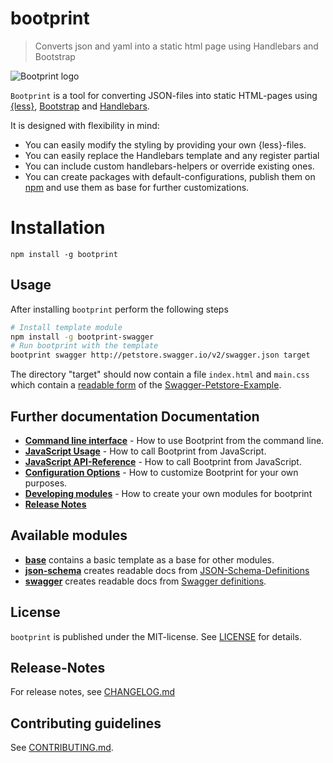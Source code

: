 # bootprint

> Converts json and yaml into a static html page using Handlebars and Bootstrap

![Bootprint logo](http://nknapp.github.io/bootprint/img/bootprint.svg)

`Bootprint` is a tool for converting JSON-files into static HTML-pages using [{less}](http://lesscss.org),
[Bootstrap](http://getbootstrap.com) and [Handlebars](http://handlebarsjs.com).

It is designed with flexibility in mind:

* You can easily modify the styling by providing your own {less}-files.
* You can easily replace the Handlebars template and any register partial
* You can include custom handlebars-helpers or override existing ones.
* You can create packages with default-configurations, publish them on [npm](http://npmjs.org)
and use them as base for further customizations.

# Installation

```
npm install -g bootprint
```

## Usage

After installing `bootprint` perform the following steps

```bash
# Install template module
npm install -g bootprint-swagger
# Run bootprint with the template
bootprint swagger http://petstore.swagger.io/v2/swagger.json target
```

The directory "target" should now contain a file `index.html` and `main.css` which contain a [readable
form](http://petstore.swagger.io.bp.knappi.org/v2/swagger.json) of the [Swagger-Petstore-Example](http://petstore.swagger.io/).

## Further documentation Documentation

* **[Command line interface](doc/cli.md)** - How to use Bootprint from the command line.
* **[JavaScript Usage](doc/js.md)** - How to call Bootprint from JavaScript.
* **[JavaScript API-Reference](doc/api.md)** - How to call Bootprint from JavaScript.
* **[Configuration Options](doc/config.md)** - How to customize Bootprint for your own purposes.
* **[Developing modules](doc/modules.md)** - How to create your own modules for bootprint
* **[Release Notes](CHANGELOG.md)**

## Available modules

* **[base](https://npmjs.org/package/bootprint-base)** contains a basic template
as a base for other modules.
* **[json-schema](https://npmjs.org/package/bootprint-json-schema)** creates readable docs from
[JSON-Schema-Definitions](http://www.json-schema.org)
* **[swagger](https://npmjs.org/package/bootprint-swagger)** creates readable docs from
[Swagger definitions](http://swagger.io).



## License

`bootprint` is published under the MIT-license. 
See [LICENSE](LICENSE) for details.

## Release-Notes
 
For release notes, see [CHANGELOG.md](CHANGELOG.md)
 
## Contributing guidelines

See [CONTRIBUTING.md](CONTRIBUTING.md).